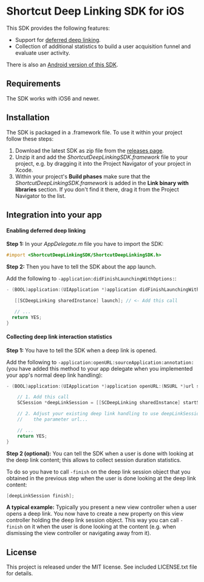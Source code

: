 # Shortcut Deep Linking SDK for iOS

This SDK provides the following features:

- Support for [deferred deep linking](https://en.wikipedia.org/wiki/Deferred_deep_linking).
- Collection of additional statistics to build a user acquisition funnel and evaluate user activity.

There is also an [Android version of this SDK](https://github.com/shortcutmedia/shortcut-deeplink-sdk-android).

## Requirements

The SDK works with iOS6 and newer.

## Installation

The SDK is packaged in a .framework file. To use it within your project follow these steps:

1. Download the latest SDK as zip file from the [releases page](https://github.com/shortcutmedia/shortcut-deeplink-sdk-ios/releases).
2. Unzip it and add the *ShortcutDeepLinkingSDK.framework*  file to your project, e.g. by dragging it into the Project Navigator of your project in Xcode.
3. Within your project's **Build phases** make sure that the *ShortcutDeepLinkingSDK.framework* is added in the **Link binary with libraries** section. If you don't find it there, drag it from the Project Navigator to the list.

## Integration into your app

#### Enabling deferred deep linking

**Step 1:** In your *AppDelegate.m* file you have to import the SDK:

```objective-c
#import <ShortcutDeepLinkingSDK/ShortcutDeepLinkingSDK.h>
```
**Step 2:** Then you have to tell the SDK about the app launch.

Add the following to `-application:didFinishLaunchingWithOptions:`:

```objective-c
- (BOOL)application:(UIApplication *)application didFinishLaunchingWithOptions:(NSDictionary *)launchOptions {

   [[SCDeepLinking sharedInstance] launch]; // <- Add this call

   // ...
  return YES;
}
```

#### Collecting deep link interaction statistics

**Step 1:** You have to tell the SDK when a deep link is opened.

Add the following to `-application:openURL:sourceApplication:annotation:` (you have added this method to your app delegate when you implemented your app's normal deep link handling):

```objective-c
- (BOOL)application:(UIApplication *)application openURL:(NSURL *)url sourceApplication:(NSString *)sourceApplication annotation:(id)annotation {

    // 1. Add this call
    SCSession *deepLinkSession = [[SCDeepLinking sharedInstance] startSessionWithURL:url];

    // 2. Adjust your existing deep link handling to use deepLinkSession.url instead of
    //    the parameter url...

    // ...
    return YES;
}
```

**Step 2 (optional):** You can tell the SDK when a user is done with looking at the deep link content; this allows to collect session duration statistics.

To do so you have to call `-finish` on the deep link session object that you obtained in the previous step when the user is done looking at the deep link content:

```objective-c
[deepLinkSession finish];
```

**A typical example:** Typically you present a new view controller when a user opens a deep link. You now have to create a new property on this view controller holding the deep link session object. This way you can call `-finish` on it when the user is done looking at the content (e.g. when dismissing the view controller or navigating away from it).


## License
This project is released under the MIT license. See included LICENSE.txt file for details.
